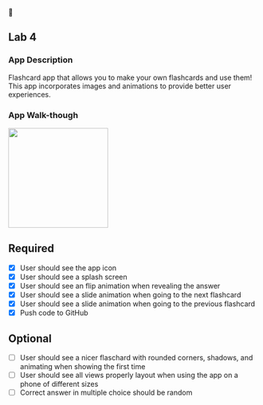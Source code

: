 📝

## Lab 4

### App Description
Flashcard app that allows you to make your own flashcards and use them! This app incorporates images and animations to provide better user experiences. 

### App Walk-though

<img src="![lab7](https://user-images.githubusercontent.com/91094256/162471693-23a7cbe8-a9b1-4998-b0db-c7a90e855683.gif)" width=200><br>

## Required
- [x] User should see the app icon 
- [x] User should see a splash screen
- [x] User should see an flip animation when revealing the answer
- [x] User should see a slide animation when going to the next flashcard
- [x] User should see a slide animation when going to the previous flashcard
- [x] Push code to GitHub
## Optional
- [ ] User should see a nicer flaschard with rounded corners, shadows, and animating when showing the first time
- [ ] User should see all views properly layout when using the app on a phone of different sizes
- [ ] Correct answer in multiple choice should be random
